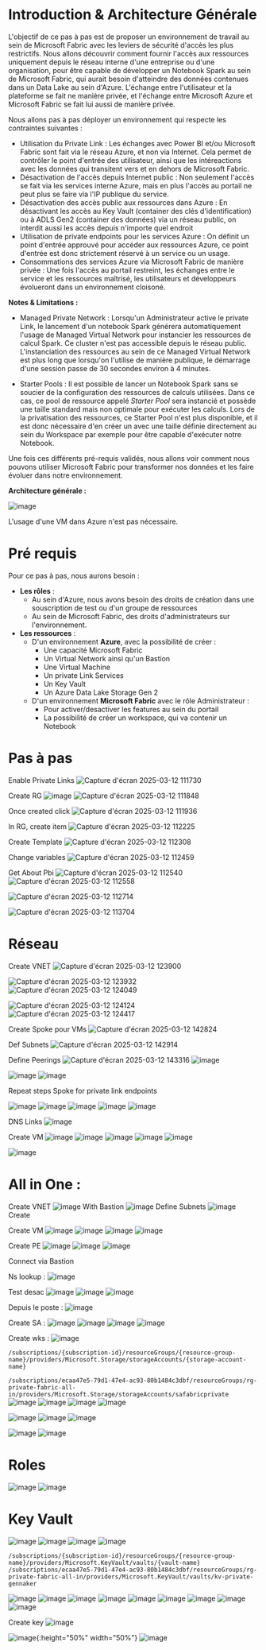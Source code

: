 # Introduction & Architecture Générale

L'objectif de ce pas à pas est de proposer un environnement de travail au sein de Microsoft Fabric avec les leviers de sécurité d'accès les plus restrictifs. Nous allons découvrir comment fournir l'accès aux ressources uniquement depuis le réseau interne d'une entreprise ou d'une organisation, pour être capable de développer un Notebook Spark au sein de Microsoft Fabric, qui aurait besoin d'atteindre des données contenues dans un Data Lake au sein d'Azure. L'échange entre l'utilisateur et la plateforme se fait ne manière privée, et l'échange entre Microsoft Azure et Microsoft Fabric se fait lui aussi de manière privée.

Nous allons pas à pas déployer un environnement qui respecte les contraintes suivantes : 
  - Utilisation du Private Link : Les échanges avec Power BI et/ou Microsoft Fabric sont fait via le réseau Azure, et non via Internet. Cela permet de contrôler le point d'entrée des utilisateur, ainsi que les intéreactions avec les données qui transitent vers et en dehors de Microsoft Fabric. 
  - Désactivation de l'accès depuis Internet public : Non seulement l'accès se fait via les services interne Azure, mais en plus l'accès au portail ne peut plus se faire via l'IP publique du service.
  - Désactivation des accès public aux ressources dans Azure : En désactivant les accès au Key Vault (container des clés d'identification) ou à ADLS Gen2 (container des données) via un réseau public, on interdit aussi les accès depuis n'importe quel endroit
  - Utilisation de private endpoints pour les services Azure : On définit un point d'entrée approuvé pour accéder aux ressources Azure, ce point d'entrée est donc strictement réservé à un service ou un usage.
  - Consommations des services Azure via Microsoft Fabric de manière privée : Une fois l'accès au portail restreint, les échanges entre le service et les ressources maîtrisé, les utilisateurs et développeurs évolueront dans un environnement cloisoné.  

**Notes & Limitations :**
  - Managed Private Network : Lorsqu'un Administrateur active le private Link, le lancement d'un notebook Spark générera automatiquement l'usage de Managed Virtual Network pour instancier les ressources de calcul Spark. Ce cluster n'est pas accessible depuis le réseau public. L'instanciation des ressources au sein de ce Managed Virtual Network est plus long que lorsqu'on l'utilise de manière publique, le démarrage d'une session passe de 30 secondes environ à 4 minutes.
     
  - Starter Pools : Il est possible de lancer un Notebook Spark sans se soucier de la configuration des ressources de calculs utilisées. Dans ce cas, ce pool de ressource appelé _Starter Pool_ sera instancié et possède une taille standard mais non optimale pour exécuter les calculs. Lors de la privatisation des ressources, ce Starter Pool n'est plus disponible, et il est donc nécessaire d'en créer un avec une taille définie directement au sein du Workspace par exemple pour être capable d'exécuter notre Notebook.  

Une fois ces différents pré-requis validés, nous allons voir comment nous pouvons utiliser Microsoft Fabric pour transformer nos données et les faire évoluer dans notre environnement. 

**Architecture générale :** 

![image](https://github.com/user-attachments/assets/ab850c9f-8417-478f-bf26-a90a1baad66a)

L'usage d'une VM dans Azure n'est pas nécessaire. 

# Pré requis

Pour ce pas à pas, nous aurons besoin : 
  - **Les rôles** : 
    - Au sein d'Azure, nous avons besoin des droits de création dans une souscription de test ou d'un groupe de ressources 
    - Au sein de Microsoft Fabric, des droits d'administrateurs sur l'environnement. 
  - **Les ressources** : 
    - D'un environnement **Azure**, avec la possibilité de créer :
      - Une capacité Microsoft Fabric 
      - Un Virtual Network ainsi qu'un Bastion
      - Une Virtual Machine 
      - Un private Link Services
      - Un Key Vault
      - Un Azure Data Lake Storage Gen 2
    - D'un environnement **Microsoft Fabric** avec le rôle Administrateur :
      - Pour activer/desactiver les features au sein du portail
      - La possibilité de créer un workspace, qui va contenir un Notebook

# Pas à pas 

Enable Private Links
![Capture d'écran 2025-03-12 111730](https://github.com/user-attachments/assets/4fcba74a-4e9e-4aff-b505-18f8c48cb04f)

Create RG
![image](https://github.com/user-attachments/assets/3a2f0f70-98b0-4bee-889b-f590af92e954)
![Capture d'écran 2025-03-12 111848](https://github.com/user-attachments/assets/ef9ced03-cb39-47ce-9876-d7cadd99b1b5)

Once created click 
![Capture d'écran 2025-03-12 111936](https://github.com/user-attachments/assets/796576ae-db3a-4b57-b5df-62234418f900)


In RG, create item 
![Capture d'écran 2025-03-12 112225](https://github.com/user-attachments/assets/9c076b8e-e2d5-4eb5-b71f-43469ba176d0)

Create Template 
![Capture d'écran 2025-03-12 112308](https://github.com/user-attachments/assets/3dd14a61-365e-4f5b-85d9-c15de5bec98b)

Change variables 
![Capture d'écran 2025-03-12 112459](https://github.com/user-attachments/assets/4d72d13c-183e-436c-8328-205af0a96310)

Get About Pbi 
![Capture d'écran 2025-03-12 112540](https://github.com/user-attachments/assets/eda6e8f3-7528-4452-acbd-5e5cd6cccd8c)
![Capture d'écran 2025-03-12 112558](https://github.com/user-attachments/assets/02293db2-0d6b-4358-afbc-13b49ba1d705)

![Capture d'écran 2025-03-12 112714](https://github.com/user-attachments/assets/550dd9a7-6823-45a1-bb5a-98af24b5096d)

![Capture d'écran 2025-03-12 113704](https://github.com/user-attachments/assets/a4777ba1-5507-4316-b382-6f416a26fb23)

# Réseau
Create VNET 
![Capture d'écran 2025-03-12 123900](https://github.com/user-attachments/assets/ff41ecea-a3f3-4c69-8b9e-cea5fc427ae7)

![Capture d'écran 2025-03-12 123932](https://github.com/user-attachments/assets/7b3e25d9-89bd-4bea-a7ca-04aad91e08f8)
![Capture d'écran 2025-03-12 124049](https://github.com/user-attachments/assets/7eceaaac-b567-4f79-975b-d98d61d020e7)

![Capture d'écran 2025-03-12 124124](https://github.com/user-attachments/assets/25281224-cce8-4799-8b29-697db6e77749)
![Capture d'écran 2025-03-12 124417](https://github.com/user-attachments/assets/1eff4f78-6dd5-4a9c-bd1e-b5197f71f736)


Create Spoke pour VMs
![Capture d'écran 2025-03-12 142824](https://github.com/user-attachments/assets/bed1c7bc-719a-4ed0-a6b9-d2b3b53183b9)

Def Subnets 
![Capture d'écran 2025-03-12 142914](https://github.com/user-attachments/assets/389996f5-b41d-4fea-80da-86c8cac5d0c3)

Define Peerings
![Capture d'écran 2025-03-12 143316](https://github.com/user-attachments/assets/1d9cd631-e602-4a27-ba18-50559cc68a4d)
![image](https://github.com/user-attachments/assets/e5b34aef-d0fc-45de-b02d-abc60c9ce7b6)

![image](https://github.com/user-attachments/assets/66c6897f-7121-456f-a3e2-3f6a73e3247c)
![image](https://github.com/user-attachments/assets/705f13b0-d913-4215-9768-a3832d31a3fc)

Repeat steps Spoke for private link endpoints

![image](https://github.com/user-attachments/assets/acd32b71-d81c-4c6f-a44c-9ebdc6238a8c)
![image](https://github.com/user-attachments/assets/e2cc4ccb-d9a6-4d72-ba70-e5f0265cc41f)
![image](https://github.com/user-attachments/assets/4608f9eb-5622-4a21-b24c-b6baac2fedda)
![image](https://github.com/user-attachments/assets/2641d2bf-00c2-4ee1-8ade-1716dffe2dc2)
![image](https://github.com/user-attachments/assets/4c1c97e2-a4dd-4c9a-be3a-f2e30cb2a674)

DNS Links
![image](https://github.com/user-attachments/assets/acbfcccc-3010-497e-8b4f-aaa551939c04)

Create VM 
![image](https://github.com/user-attachments/assets/8a8c9266-470a-4f25-9642-b81d0d4298c8)
![image](https://github.com/user-attachments/assets/0b119e98-0aed-4b85-9371-d0319e55900d)
![image](https://github.com/user-attachments/assets/797a0098-62cc-4d23-9398-db9e08182c6f)
![image](https://github.com/user-attachments/assets/463a8ea6-29ad-4765-8096-40b801e62846)
![image](https://github.com/user-attachments/assets/0b8793eb-2357-4063-a371-f58a53bb69e2)

![image](https://github.com/user-attachments/assets/588aca89-8702-4d63-9435-9df110468129)


# All in One : 

Create VNET 
![image](https://github.com/user-attachments/assets/2355d410-83c6-4711-9c69-5134efa75b6a)
With Bastion
![image](https://github.com/user-attachments/assets/e7170bdb-dd44-40ed-b6fe-3738a641e106)
Define Subnets
![image](https://github.com/user-attachments/assets/48b68d16-2f6b-4607-908d-bf8c6e09c2f8)
Create

Create VM 
![image](https://github.com/user-attachments/assets/d04620bb-1cce-4764-8185-85198e3439f1)
![image](https://github.com/user-attachments/assets/1a7a8bbe-6c90-47eb-9f5d-00fd91b7a506)
![image](https://github.com/user-attachments/assets/954cd52f-28b7-457e-9005-839e20162fba)
![image](https://github.com/user-attachments/assets/8a30b3af-460f-4ac1-bb69-63d73cf4c345)


Create PE 
![image](https://github.com/user-attachments/assets/9ed19018-0238-40d5-9ce9-e89f62d761fe)
![image](https://github.com/user-attachments/assets/e5b272d2-3118-4fea-9be5-655170cb8edc)
![image](https://github.com/user-attachments/assets/63ee729e-056e-47b3-8043-3bcac9c7780d)

Connect via Bastion 

Ns lookup : 
![image](https://github.com/user-attachments/assets/528c56c5-54a0-43e6-8998-eb5dad5cefb3)

Test desac
![image](https://github.com/user-attachments/assets/8e65693c-b43a-4f8b-9186-d691f3f76f73)
![image](https://github.com/user-attachments/assets/8c3ae0d1-2626-4f4f-be85-97356105645d)
![image](https://github.com/user-attachments/assets/aef0c1ea-e111-4771-b57a-9420f2bac3ec)

Depuis le poste : 
![image](https://github.com/user-attachments/assets/aad07028-6c18-41ad-80cd-cfbe7529ab2a)

Create SA : 
![image](https://github.com/user-attachments/assets/967bc46a-c23c-48f0-a285-430ec8f39bc8)
![image](https://github.com/user-attachments/assets/63a69146-5ef2-434c-aae4-9ae169d8364f)
![image](https://github.com/user-attachments/assets/a13ae6b9-47ee-4cb2-868f-22052cbbecbf)
![image](https://github.com/user-attachments/assets/7abcac83-4384-4aa9-8764-102ba547e8cf)

Create wks :
![image](https://github.com/user-attachments/assets/c24cd867-8b60-432b-a6d6-98e0f1979bf9)

```/subscriptions/{subscription-id}/resourceGroups/{resource-group-name}/providers/Microsoft.Storage/storageAccounts/{storage-account-name}```

```/subscriptions/ecaa47e5-79d1-47e4-ac93-80b1484c3dbf/resourceGroups/rg-private-fabric-all-in/providers/Microsoft.Storage/storageAccounts/safabricprivate```
![image](https://github.com/user-attachments/assets/afdf748a-13a8-4bf9-8567-6e3173109ce4)
![image](https://github.com/user-attachments/assets/4d1f3787-4515-49b0-ab56-367d308bc397)
![image](https://github.com/user-attachments/assets/ced69224-96ba-422a-a683-e99af82ed63a)
![image](https://github.com/user-attachments/assets/68649b63-1378-42cb-93d3-47d51d13604b)

![image](https://github.com/user-attachments/assets/c6557c00-72a7-4118-887b-118fc68f1034)
![image](https://github.com/user-attachments/assets/c1359d7e-b59a-4308-9df3-38780dcb11d9)
![image](https://github.com/user-attachments/assets/b765fe16-f328-4934-9a71-de26299bd597)

![image](https://github.com/user-attachments/assets/3c4b5b94-e748-4231-8996-836927eaec84)
![image](https://github.com/user-attachments/assets/97cca32a-8cb0-40de-bf04-d41621b245db)


# Roles 
![image](https://github.com/user-attachments/assets/2165a8ac-411d-4e5d-bd6c-d58c0023824c)
![image](https://github.com/user-attachments/assets/2aa9286a-03ad-4e19-a647-d8319a586dfb)

# Key Vault
![image](https://github.com/user-attachments/assets/d6136e47-4c03-4fa3-a011-9fadad19517d)
![image](https://github.com/user-attachments/assets/efa8ce05-e461-4602-a57d-62597a8baa72)
![image](https://github.com/user-attachments/assets/ada19118-87ae-45dc-a7db-e6ffac0ce9dc)
![image](https://github.com/user-attachments/assets/893f2e18-2156-4fd3-a90a-b30f7a54a546)

```/subscriptions/{subscription-id}/resourceGroups/{resource-group-name}/providers/Microsoft.KeyVault/vaults/{vault-name}```
```/subscriptions/ecaa47e5-79d1-47e4-ac93-80b1484c3dbf/resourceGroups/rg-private-fabric-all-in/providers/Microsoft.KeyVault/vaults/kv-private-gennaker```

![image](https://github.com/user-attachments/assets/81b4726b-42e7-45cf-b26c-ee9ff2cfe0fd)
![image](https://github.com/user-attachments/assets/0c252fd4-f053-490c-87c2-9a496f807e1f)
![image](https://github.com/user-attachments/assets/cf7cc421-399c-40f3-80b7-398a07f8c848)
![image](https://github.com/user-attachments/assets/166f30b7-879c-413c-b71c-7c869b7da732)
![image](https://github.com/user-attachments/assets/a2682b80-86b0-45fc-8fd6-ee1c3648467f)
![image](https://github.com/user-attachments/assets/44141c0c-f1e7-488b-acb5-26806ee7fb69)
![image](https://github.com/user-attachments/assets/d9fa770d-a26c-4dfb-8305-58a0d60f6777)
![image](https://github.com/user-attachments/assets/30ea44ae-4430-4a93-85dd-c173af572cd2)
![image](https://github.com/user-attachments/assets/04da8163-6f38-4182-bbeb-39e3a3f5ca41)

Create key 
![image](https://github.com/user-attachments/assets/a509871c-1e50-4a61-bd40-50d3f7cd1584)

![image](https://github.com/user-attachments/assets/f3063673-09e1-4511-9a58-78be4d3c1385){:height="50%" width="50%"}
![image](https://github.com/user-attachments/assets/595294b8-4783-41d1-aee8-e4faad48622d)
